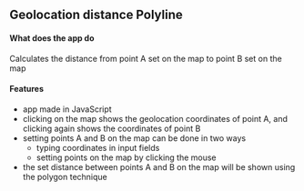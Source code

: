 ## Geolocation distance Polyline

#### What does the app do
Calculates the distance from point A set on the map to point B set on the map

#### Features
* app made in JavaScript
* clicking on the map shows the geolocation coordinates of point A, and clicking again shows the coordinates of point B
* setting points A and B on the map can be done in two ways
    - typing coordinates in input fields
    - setting points on the map by clicking the mouse
* the set distance between points A and B on the map will be shown using the polygon technique